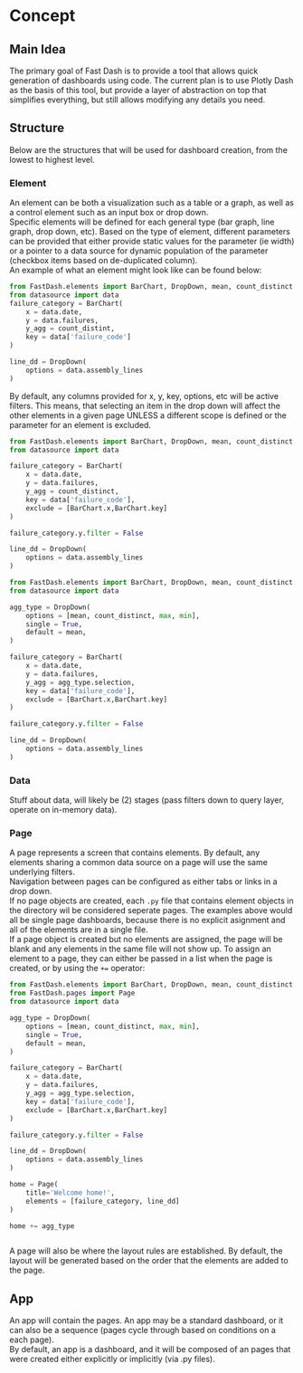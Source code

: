 # Concept
## Main Idea
The primary goal of Fast Dash is to provide a tool that allows quick generation of dashboards using code. The current plan is to use Plotly Dash as the basis of this tool, but provide a layer of abstraction on top that simplifies everything, but still allows modifying any details you need.
## Structure
Below are the structures that will be used for dashboard creation, from the lowest to highest level.
### Element
An element can be both a visualization such as a table or a graph, as well as a control element such as an input box or drop down.
<br>
Specific elements will be defined for each general type (bar graph, line graph, drop down, etc). Based on the type of element, different parameters can be provided that either provide static values for the parameter (ie width) or a pointer to a data source for dynamic population of the parameter (checkbox items based on de-duplicated column).
<br>
An example of what an element might look like can be found below:

```python
from FastDash.elements import BarChart, DropDown, mean, count_distinct
from datasource import data
failure_category = BarChart(
    x = data.date,
    y = data.failures,
    y_agg = count_distint,
    key = data['failure_code']
)

line_dd = DropDown(
    options = data.assembly_lines
)
```

By default, any columns provided for x, y, key, options, etc will be active filters. This means, that selecting an item in the drop down will affect the other elements in a given page UNLESS a different scope is defined or the parameter for an element is excluded.
```python
from FastDash.elements import BarChart, DropDown, mean, count_distinct
from datasource import data

failure_category = BarChart(
    x = data.date,
    y = data.failures,
    y_agg = count_distinct,
    key = data['failure_code'],
    exclude = [BarChart.x,BarChart.key]
)

failure_category.y.filter = False

line_dd = DropDown(
    options = data.assembly_lines
)
```

```python
from FastDash.elements import BarChart, DropDown, mean, count_distinct
from datasource import data

agg_type = DropDown(
    options = [mean, count_distinct, max, min],
    single = True,
    default = mean,
)

failure_category = BarChart(
    x = data.date,
    y = data.failures,
    y_agg = agg_type.selection,
    key = data['failure_code'],
    exclude = [BarChart.x,BarChart.key]
)

failure_category.y.filter = False

line_dd = DropDown(
    options = data.assembly_lines
)


```

### Data

Stuff about data, will likely be (2) stages (pass filters down to query layer, operate on in-memory data).

### Page
A page represents a screen that contains elements. By default, any elements sharing a common data source on a page will use the same underlying filters.
<br>
Navigation between pages can be configured as either tabs or links in a drop down.
<br>
If no page objects are created, each `.py` file that contains element objects in the directory wil be considered seperate pages. The examples above would all be single page dashboards, because there is no explicit asignment and all of the elements are in a single file.
<br>
If a page object is created but no elements are assigned, the page will be blank and any elements in the same file will not show up. To assign an element to a page, they can either be passed in a list when the page is created, or by using the `+=` operator:

```python
from FastDash.elements import BarChart, DropDown, mean, count_distinct
from FastDash.pages import Page
from datasource import data

agg_type = DropDown(
    options = [mean, count_distinct, max, min],
    single = True,
    default = mean,
)

failure_category = BarChart(
    x = data.date,
    y = data.failures,
    y_agg = agg_type.selection,
    key = data['failure_code'],
    exclude = [BarChart.x,BarChart.key]
)

failure_category.y.filter = False

line_dd = DropDown(
    options = data.assembly_lines
)

home = Page(
    title='Welcome home!',
    elements = [failure_category, line_dd]
)

home += agg_type



```

A page will also be where the layout rules are established. By default, the layout will be generated based on the order that the elements are added to the page.
## App
An app will contain the pages. An app may be a standard dashboard, or it can also be a sequence (pages cycle through based on conditions on a each page).
<br> 
By default, an app is a dashboard, and it will be composed of an pages that were created either explicitly or implicitly (via .py files). 


